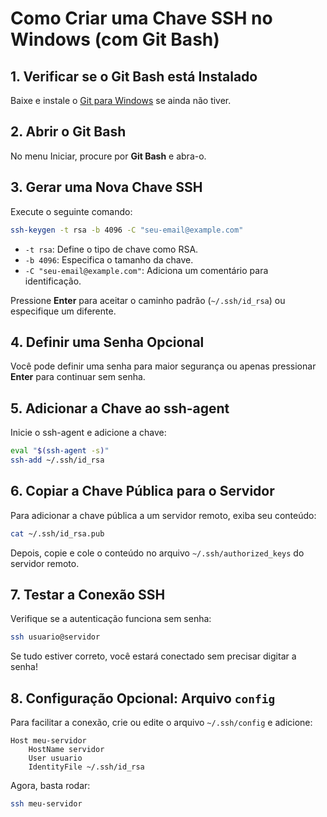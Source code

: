 # Como Criar uma Chave SSH no Windows (com Git Bash)

## 1. Verificar se o Git Bash está Instalado
Baixe e instale o [Git para Windows](https://git-scm.com/downloads) se ainda não tiver.

## 2. Abrir o Git Bash
No menu Iniciar, procure por **Git Bash** e abra-o.

## 3. Gerar uma Nova Chave SSH
Execute o seguinte comando:
```bash
ssh-keygen -t rsa -b 4096 -C "seu-email@example.com"
```
- `-t rsa`: Define o tipo de chave como RSA.
- `-b 4096`: Especifica o tamanho da chave.
- `-C "seu-email@example.com"`: Adiciona um comentário para identificação.

Pressione **Enter** para aceitar o caminho padrão (`~/.ssh/id_rsa`) ou especifique um diferente.

## 4. Definir uma Senha Opcional
Você pode definir uma senha para maior segurança ou apenas pressionar **Enter** para continuar sem senha.

## 5. Adicionar a Chave ao ssh-agent
Inicie o ssh-agent e adicione a chave:
```bash
eval "$(ssh-agent -s)"
ssh-add ~/.ssh/id_rsa
```

## 6. Copiar a Chave Pública para o Servidor
Para adicionar a chave pública a um servidor remoto, exiba seu conteúdo:
```bash
cat ~/.ssh/id_rsa.pub
```
Depois, copie e cole o conteúdo no arquivo `~/.ssh/authorized_keys` do servidor remoto.

## 7. Testar a Conexão SSH
Verifique se a autenticação funciona sem senha:
```bash
ssh usuario@servidor
```
Se tudo estiver correto, você estará conectado sem precisar digitar a senha!

## 8. Configuração Opcional: Arquivo `config`
Para facilitar a conexão, crie ou edite o arquivo `~/.ssh/config` e adicione:
```plaintext
Host meu-servidor
    HostName servidor
    User usuario
    IdentityFile ~/.ssh/id_rsa
```
Agora, basta rodar:
```bash
ssh meu-servidor
```
